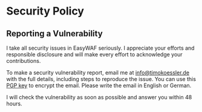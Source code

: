 # Security Policy

## Reporting a Vulnerability

I take all security issues in EasyWAF seriously. I appreciate your efforts and responsible disclosure and will make every effort to acknowledge your contributions.

To make a security vulnerability report, email me at [info@timokoessler.de](mailto:info@timokoessler.de) with the full details, including steps to reproduce the issue. You can use this [PGP key](https://timokoessler.de/pgp-key.txt) to encrypt the email. Please write the email in English or German.

I will check the vulnerability as soon as possible and answer you within 48 hours.